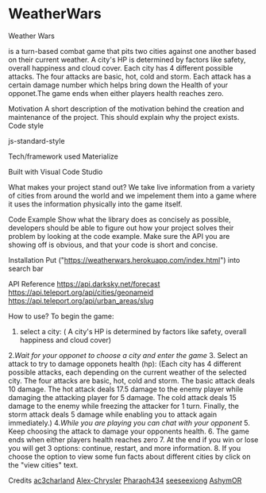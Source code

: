 # WeatherWars



Weather Wars 

is a turn-based combat game that pits two cities against one another based on their current weather.
A city's HP is determined by factors like safety, overall happiness and cloud cover. Each city has 4 different possible attacks. The four attacks are basic, hot, cold and storm. Each attack has a certain damage number which helps bring down the Health of your opponet.The game ends when either players health reaches zero. 


Motivation
A short description of the motivation behind the creation and maintenance of the project. This should explain why the project exists.
Code style

js-standard-style


Tech/framework used
Materialize


Built with
Visual Code Studio

What makes your project stand out?
We take live information from a variety of cities from around the world and we impelement them into a game where it uses the information physically into the game itself.

Code Example
Show what the library does as concisely as possible, developers should be able to figure out how your project solves their problem by looking at the code example. Make sure the API you are showing off is obvious, and that your code is short and concise.

Installation
Put ("https://weatherwars.herokuapp.com/index.html") into search bar 

API Reference
https://api.darksky.net/forecast
https://api.teleport.org/api/cities/geonameid
https://api.teleport.org/api/urban_areas/slug

How to use?
To begin the game:
1. select a city:
( A city's HP is determined by factors like safety, overall happiness and cloud cover)

2.*Wait for your opponet to choose a city and enter the game* 
3. Select an attack to try to damage opponets health (hp):
(Each city has 4 different possible attacks, each depending on the current weather of the selected city. The four attacks are basic, hot, cold and storm. The basic attack deals 10 damage. The hot attack deals 17.5 damage to the enemy player while damaging the attacking player for 5 damage. The cold attack deals 15 damage to the enemy while freezing the attacker for 1 turn. Finally, the storm attack deals 5 damage while enabling you to attack again immediately.)
4.*While you are playing you can chat with your opponent*
5. Keep choosing the attack to damage your opponents health.
6. The game ends when either players health reaches zero
7. At the end if you win or lose you will get 3 options: continue, restart, and more information.
8. If you choose the option to view some fun facts about different cities by click on the "view cities" text.

Credits
[ac3charland](https://github.com/ac3charland)
[Alex-Chrysler](https://github.com/Alex-Chrysler)
[Pharaoh434](https://github.com/Pharaoh434)
[seeseexiong](https://github.com/seeseexiong)
[AshymOR](https://github.com/AshymOR)


